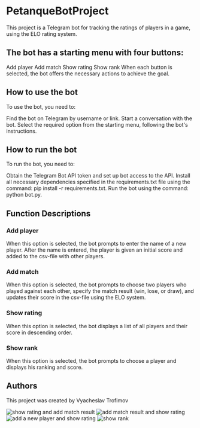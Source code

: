 # PetanqueBotProject
This project is a Telegram bot for tracking the ratings of players in a game, using the ELO rating system.

## The bot has a starting menu with four buttons:

Add player
Add match
Show rating
Show rank
When each button is selected, the bot offers the necessary actions to achieve the goal.

## How to use the bot
To use the bot, you need to:

Find the bot on Telegram by username or link.
Start a conversation with the bot.
Select the required option from the starting menu, following the bot's instructions.
## How to run the bot
To run the bot, you need to:

Obtain the Telegram Bot API token and set up bot access to the API.
Install all necessary dependencies specified in the requirements.txt file using the command: pip install -r requirements.txt.
Run the bot using the command: python bot.py.
## Function Descriptions
### Add player
When this option is selected, the bot prompts to enter the name of a new player. After the name is entered, the player is given an initial score and added to the csv-file with other players.

### Add match
When this option is selected, the bot prompts to choose two players who played against each other, specify the match result (win, lose, or draw), and updates their score in the csv-file using the ELO system.

### Show rating
When this option is selected, the bot displays a list of all players and their score in descending order.

### Show rank
When this option is selected, the bot prompts to choose a player and displays his ranking and score.

## Authors
This project was created by Vyacheslav Trofimov

![show rating and add match result](https://github.com/Githumaru/PetangBotProject/blob/main/show%20rating%20and%20add%20match%20result.png?raw=true)
![add match result and show rating](https://github.com/Githumaru/PetangBotProject/blob/main/add%20match%20result%20and%20show%20rating%20.png?raw=true)
![add a new player and show rating](https://github.com/Githumaru/PetangBotProject/blob/main/add%20a%20new%20player%20and%20show%20rating.png?raw=true)
![show rank](https://github.com/Githumaru/PetangBotProject/blob/main/show%20rank.png?raw=true)
